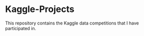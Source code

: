 # Kaggle-Projects

This repository contains the Kaggle data competitions that I have participated in.
